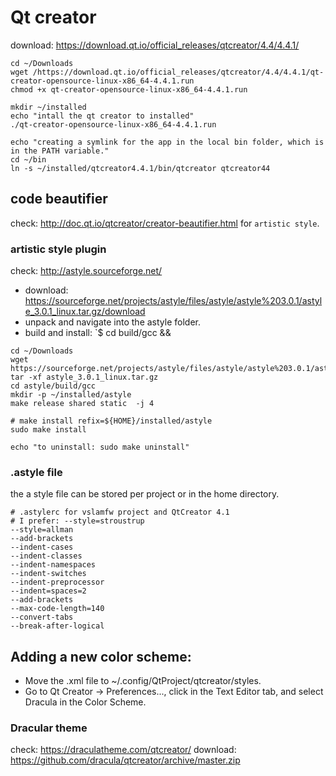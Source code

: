 # Qt creator 

download: https://download.qt.io/official_releases/qtcreator/4.4/4.4.1/

```
cd ~/Downloads
wget /https://download.qt.io/official_releases/qtcreator/4.4/4.4.1/qt-creator-opensource-linux-x86_64-4.4.1.run
chmod +x qt-creator-opensource-linux-x86_64-4.4.1.run

mkdir ~/installed
echo "intall the qt creator to installed" 
./qt-creator-opensource-linux-x86_64-4.4.1.run

echo "creating a symlink for the app in the local bin folder, which is in the PATH variable." 
cd ~/bin
ln -s ~/installed/qtcreator4.4.1/bin/qtcreator qtcreator44

```

## code beautifier

check: http://doc.qt.io/qtcreator/creator-beautifier.html for `artistic style`.

### artistic style plugin

check: http://astyle.sourceforge.net/

* download: https://sourceforge.net/projects/astyle/files/astyle/astyle%203.0.1/astyle_3.0.1_linux.tar.gz/download
* unpack and navigate into the astyle folder.
* build and install: `$ cd build/gcc &&  

```
cd ~/Downloads
wget https://sourceforge.net/projects/astyle/files/astyle/astyle%203.0.1/astyle_3.0.1_linux.tar.gz
tar -xf astyle_3.0.1_linux.tar.gz 
cd astyle/build/gcc
mkdir -p ~/installed/astyle
make release shared static  -j 4

# make install refix=${HOME}/installed/astyle
sudo make install

echo "to uninstall: sudo make uninstall"
```


### .astyle file

the a style file can be stored per project or in the home directory. 
```
# .astylerc for vslamfw project and QtCreator 4.1
# I prefer: --style=stroustrup
--style=allman
--add-brackets
--indent-cases
--indent-classes
--indent-namespaces
--indent-switches
--indent-preprocessor
--indent=spaces=2
--add-brackets
--max-code-length=140
--convert-tabs
--break-after-logical
```

## Adding a new color scheme:

* Move the <scheme>.xml file to ~/.config/QtProject/qtcreator/styles.
* Go to Qt Creator -> Preferences..., click in the Text Editor tab, and select Dracula in the Color Scheme.

### Dracular theme

check: https://draculatheme.com/qtcreator/
download: https://github.com/dracula/qtcreator/archive/master.zip




